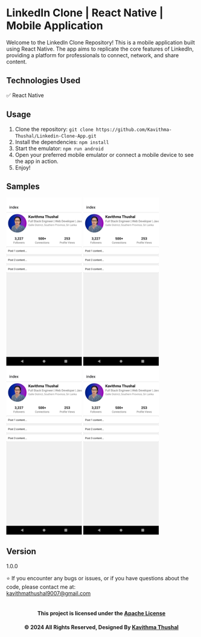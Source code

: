 # LinkedIn Clone | React Native | Mobile Application

Welcome to the LinkedIn Clone Repository! This is a mobile application built using React Native. The app aims to replicate the core features of LinkedIn, providing a platform for professionals to connect, network, and share content.

## Technologies Used
✅ React Native<br/>

## Usage

1. Clone the repository: `git clone https://github.com/Kavithma-Thushal/Linkedin-Clone-App.git`
2. Install the dependencies: `npm install`
3. Start the emulator: `npm run android`
4. Open your preferred mobile emulator or connect a mobile device to see the app in action.
5. Enjoy!

## Samples
<div>
  <img src='assets/images/ss/home.png' alt='LinkedIn Home' width='200px'>
  <img src='assets/images/ss/home.png' alt='LinkedIn Home' width='200px'>
  <img src='assets/images/ss/home.png' alt='LinkedIn Home' width='200px'>
  <img src='assets/images/ss/home.png' alt='LinkedIn Home' width='200px'>
</div>

## Version

1.0.0

⭐️ If you encounter any bugs or issues, or if you have questions about the code, please contact me at:<br/>
[kavithmathushal9007@gmail.com](mailto:kavithmathushal9007@gmail.com)<br/><br/>

<div align="center">

#### This project is licensed under the [Apache License](LICENSE)

#### © 2024 All Rights Reserved, Designed By [Kavithma Thushal](https://github.com/Kavithma-Thushal)

</div>